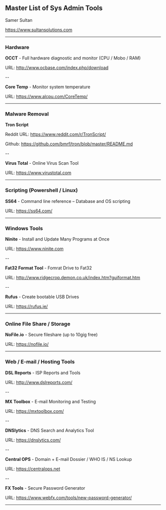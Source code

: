 ## Master List of Sys Admin Tools


Samer Sultan

https://www.sultansolutions.com

----

### Hardware 

**OCCT** - Full hardware diagnostic and monitor (CPU / Mobo / RAM)

URL: http://www.ocbase.com/index.php/download

--

**Core Temp** - Monitor system temperature

URL: https://www.alcpu.com/CoreTemp/


----
### Malware Removal

**Tron Script**

Reddit URL: https://www.reddit.com/r/TronScript/

Github: https://github.com/bmrf/tron/blob/master/README.md

--

**Virus Total** - Online Virus Scan Tool 

URL: https://www.virustotal.com



----
### Scripting (Powershell / Linux)

**SS64** - Command line reference – Database and OS scripting

URL: https://ss64.com/

----
### Windows Tools

**Ninite**  - Install and Update Many Programs at Once

URL: https://www.ninite.com

--


**Fat32 Format Tool** - Fomrat Drive to Fat32 

URL: http://www.ridgecrop.demon.co.uk/index.htm?guiformat.htm

--

**Rufus** - Create bootable USB Drives

URL: https://rufus.ie/


----

### Online File Share / Storage

**NoFile.io** - Secure fileshare (up to 10gig free)

URL: https://nofile.io/

----

### Web / E-mail / Hosting Tools 

**DSL Reports** - ISP Reports and Tools 

URL: http://www.dslreports.com/ 

--

**MX Toolbox** - E-mail Monitoring and Testing

URL: https://mxtoolbox.com/

--

**DNSlytics** - DNS Search and Analytics Tool

URL: https://dnslytics.com/

--

**Central OPS** - Domain + E-mail Dossier / WHO IS / NS Lookup 

URL: https://centralops.net

--

**FX Tools** - Secure Password Generator 

URL: https://www.webfx.com/tools/new-password-generator/

----
